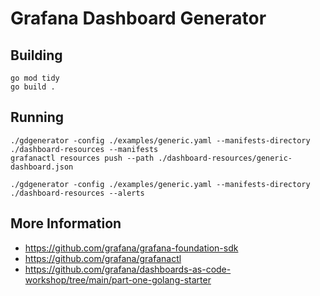 # Grafana Dashboard Generator


## Building

```shell
go mod tidy
go build .
```

## Running

```shell
./gdgenerator -config ./examples/generic.yaml --manifests-directory ./dashboard-resources --manifests
grafanactl resources push --path ./dashboard-resources/generic-dashboard.json

./gdgenerator -config ./examples/generic.yaml --manifests-directory ./dashboard-resources --alerts
```

## More Information

* https://github.com/grafana/grafana-foundation-sdk
* https://github.com/grafana/grafanactl
* https://github.com/grafana/dashboards-as-code-workshop/tree/main/part-one-golang-starter
